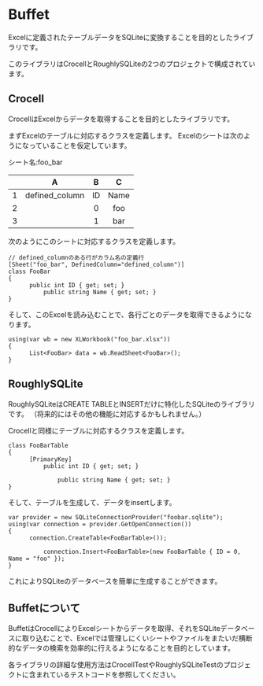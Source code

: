 # Buffet

Excelに定義されたテーブルデータをSQLiteに変換することを目的としたライブラリです。

このライブラリはCrocellとRoughlySQLiteの2つのプロジェクトで構成されています。

## Crocell

CrocellはExcelからデータを取得することを目的としたライブラリです。

まずExcelのテーブルに対応するクラスを定義します。
Excelのシートは次のようになっていることを仮定しています。

シート名:foo_bar

|              | A            | B            | C            |
|:------------:|:------------:|:------------:|:------------:|
|       1      |defined_column|       ID     |     Name     |
|       2      |              |       0      |      foo     |
|       3      |              |       1      |      bar     |


次のようにこのシートに対応するクラスを定義します。

```
// defined_columnのある行がカラム名の定義行
[Sheet("foo_bar", DefinedColumn="defined_column")]
class FooBar
{
      public int ID { get; set; }
          public string Name { get; set; }
}
```

そして、このExcelを読み込むことで、各行ごとのデータを取得できるようになります。

```
using(var wb = new XLWorkbook("foo_bar.xlsx"))
{
      List<FooBar> data = wb.ReadSheet<FooBar>();
}
```


## RoughlySQLite

RoughlySQLiteはCREATE TABLEとINSERTだけに特化したSQLiteのライブラリです。
（将来的にはその他の機能に対応するかもしれません。）

Crocellと同様にテーブルに対応するクラスを定義します。

```
class FooBarTable
{
      [PrimaryKey]
          public int ID { get; set; }

              public string Name { get; set; }
}
```

そして、テーブルを生成して、データをinsertします。

```
var provider = new SQLiteConnectionProvider("foobar.sqlite");
using(var connection = provider.GetOpenConnection())
{
      connection.CreateTable<FooBarTable>());

          connection.Insert<FooBarTable>(new FooBarTable { ID = 0, Name = "foo" });
}
```

これによりSQLiteのデータベースを簡単に生成することができます。

## Buffetについて

BuffetはCrocellによりExcelシートからデータを取得、それをSQLiteデータベースに取り込むことで、Excelでは管理しにくいシートやファイルをまたいだ横断的なデータの検索を効率的に行えるようになることを目的としています。

各ライブラリの詳細な使用方法はCrocellTestやRoughlySQLiteTestのプロジェクトに含まれているテストコードを参照してください。
